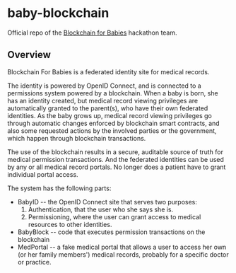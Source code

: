 # baby-blockchain
Official repo of the [Blockchain for Babies](http://blockchainforbabies.com) hackathon team.

## Overview
Blockchain For Babies is a federated identity site for medical records.

The identity is powered by OpenID Connect, and is connected to a permissions system powered by a blockchain. When a baby is born, she has an identity created, but medical record viewing privileges are automatically granted to the parent(s), who have their own federated identities.  As the baby grows up, medical record viewing privileges go through automatic changes enforced by blockchain smart contracts, and also some requested actions by the involved parties or the government, which happen through blockchain transactions.

The use of the blockchain results in a secure, auditable source of truth for medical permission transactions. And the federated identities can be used by any or all medical record portals. No longer does a patient have to grant individual portal access.

The system has the following parts:
* BabyID -- the OpenID Connect site that serves two purposes:
  1. Authentication, that the user who she says she is.
  2. Permissioning, where the user can grant access to medical resources to other identities.
* BabyBlock -- code that executes permission transactions on the blockchain
* MedPortal -- a fake medical portal that allows a user to access her own (or her family members') medical records, probably for a specific doctor or practice.
